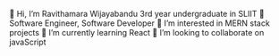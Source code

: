 👋 Hi, I’m Ravithamara Wijayabandu 3rd year undergraduate in SLIIT
🤔 Software Engineer, Software Developer
👀 I’m interested in MERN stack projects
🌱 I’m currently learning React
💞️ I’m looking to collaborate on javaScript

<!---
IT19395906/IT19395906 is a ✨ special ✨ repository because its `README.md` (this file) appears on your GitHub profile.
You can click the Preview link to take a look at your changes.
--->
